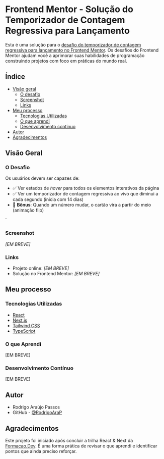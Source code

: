 # Frontend Mentor - Solução do Temporizador de Contagem Regressiva para Lançamento

Esta é uma solução para o [desafio do temporizador de contagem regressiva para lançamento no Frontend Mentor](https://www.frontendmentor.io/challenges/launch-countdown-timer-N0XkGfyz-). Os desafios do Frontend Mentor ajudam você a aprimorar suas habilidades de programação construindo projetos com foco em práticas do mundo real.

## Índice

- [Visão geral](#visão-geral)
  - [O desafio](#o-desafio)
  - [Screenshot](#screenshot)
  - [Links](#links)
- [Meu processo](#meu-processo)
  - [Tecnologias Utilizadas](#tecnologias-utilizadas)
  - [O que aprendi](#o-que-aprendi)
  - [Desenvolvimento contínuo](#desenvolvimento-contínuo)
- [Autor](#autor)
- [Agradecimentos](#agradecimentos)

## Visão Geral

### O Desafio

Os usuários devem ser capazes de:

- ✅ Ver estados de _hover_ para todos os elementos interativos da página
- ✅ Ver um temporizador de contagem regressiva ao vivo que diminui a cada segundo (inicia com 14 dias)
- 🎁 **Bônus**: Quando um número mudar, o cartão vira a partir do meio (animação flip)

`

### Screenshot

_[EM BREVE]_

### Links

- Projeto online: _[EM BREVE]_
- Solução no Frontend Mentor: _[EM BREVE]_

## Meu processo

### Tecnologias Utilizadas

- [React](https://reactjs.org/)
- [Next.js](https://nextjs.org/)
- [Tailwind CSS](https://tailwindcss.com/)
- [TypeScript](https://www.typescriptlang.org/pt/docs/)

### O que Aprendi

[EM BREVE]

### Desenvolvimento Contínuo

[EM BREVE]

## Autor

- Rodrigo Araújo Passos
- GitHub - [@RodrigoAraP](https://github.com/RodrigoAraP)

## Agradecimentos

Este projeto foi iniciado após concluir a trilha React & Next da [Formacao.Dev](https://escola.formacao.dev/).
É uma forma prática de revisar o que aprendi e identificar pontos que ainda preciso reforçar.
